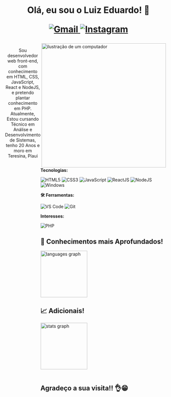 <h1 align="center"> Olá, eu sou o Luiz Eduardo! 👋
  <p></p>
  <p>
    <a href="mailto:gleidsontech@gmail.com" title="Email">
      <img src="https://img.shields.io/badge/-Gmail-FF0000?style=for-the-badge&logo=gmail&logoColor=white" alt="Gmail"/>
    </a>
    <a href="https://www.instagram.com/luiz_eduardo19_/" title="Instagram">
      <img src="https://img.shields.io/badge/-Instagram-DF0174?style=for-the-badge&logo=instagram&logoColor=white" alt="Instagram"/>
    </a>
  </p>
</h1>

<div style="display: flex; align-items: flex-start; justify-content: center; min-height: 300px;">
  <div>
    <p align="center">Sou desenvolvedor web front-end, com conhecimento em HTML, CSS, JavaScript, React e NodeJS, e pretendo plantar conhecimento em PHP. Atualmente, Estou cursando Técnico em Análise e Desenvolvimento de Sistemas, tenho 20 Anos e moro em Teresina, Píaui</p>
  </div>

  <div align="left">
      <img src="https://raw.githubusercontent.com/MicaelliMedeiros/micaellimedeiros/master/image/computer-illustration.png" align="right" alt="ilustração de um computador" width="400px" style="margin-right: 20px;">
<p>
  <strong>
    Tecnologias:
  </strong>
  <p>
    <img src="https://img.shields.io/badge/HTML5-E34F26?style=for-the-badge&logo=html5&logoColor=white" alt="HTML5"/>
    <img src="https://img.shields.io/badge/CSS3-1572B6?style=for-the-badge&logo=css3&logoColor=white" alt="CSS3"/>
    <img src="https://img.shields.io/badge/JavaScript-F7DF1E?style=for-the-badge&logo=javascript&logoColor=black" alt="JavaScript"/>
    <img src="https://img.shields.io/badge/React-20232A?style=for-the-badge&logo=react&logoColor=61DAFB" alt="ReactJS"/>
    <img src="https://img.shields.io/badge/Node.js-43853D?style=for-the-badge&logo=node.js&logoColor=white" alt="NodeJS"/>
    <img src="https://img.shields.io/badge/Windows-0078D6?style=for-the-badge&logo=windows&logoColor=white" alt="Windows"
  </p>
</p>

<p>
  <strong>
    🛠️ Ferramentas:
  </strong>
  <p>
    <img src="https://img.shields.io/badge/Visual_Studio_Code-0078D4?style=for-the-badge&logo=visual%20studio%20code&logoColor=white" alt="VS Code"/>
    <img src="https://img.shields.io/badge/-Git-1c1c1c?style=for-the-badge&logo=git&logoColor=white" alt="Git"/>
  </p>

<p>
  <strong>
    Interesses:
  </strong>
  <p>
    <img src="https://img.shields.io/badge/-PHP-1c1c1c?style=for-the-badge&logo=php&logoColor=white" alt="PHP"/>
  </p>
</p>

## 🧠 Conhecimentos mais Aprofundados!

<img src="https://github-readme-stats.vercel.app/api/top-langs?username=LuizEduardo20&locale=en&hide_title=false&layout=compact&card_width=320&langs_count=10&theme=algolia&hide_border=true&order=2" height="150" alt="languages graph"/></br>

## 📈 Adicionais!

<img src="https://github-readme-stats.vercel.app/api?username=LuizEduardo20&hide_title=false&hide_rank=false&show_icons=true&include_all_commits=true&count_private=true&disable_animations=false&theme=algolia&locale=en&hide_border=true&order=1" height="150" alt="stats graph"/></br></br>
## Agradeço a sua visita!! 👌😁

